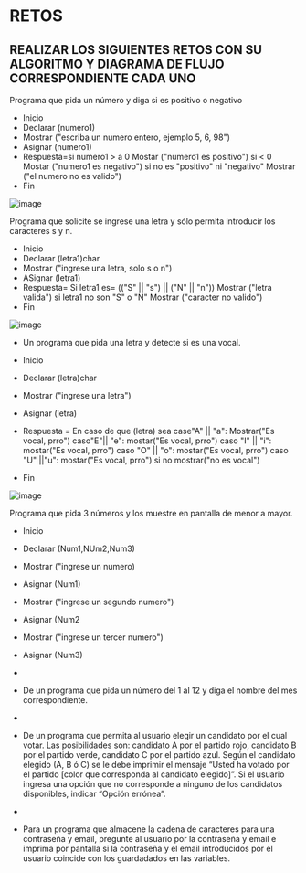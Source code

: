 # RETOS
## REALIZAR LOS SIGUIENTES RETOS CON SU ALGORITMO Y DIAGRAMA DE FLUJO CORRESPONDIENTE CADA UNO 

Programa que pida un número y diga si es positivo o negativo

* Inicio
* Declarar (numero1)
* Mostrar ("escriba un numero entero, ejemplo 5, 6, 98")
* Asignar (numero1)
* Respuesta=si numero1 > a 0 Mostar ("numero1 es positivo") si < 0 Mostar ("numero1 es negativo") si no es "positivo" ni "negativo" Mostrar ("el numero no es valido")
* Fin

![image](https://user-images.githubusercontent.com/101655295/159042919-cfdf58ba-79f7-4ccf-90d4-22b4bc7afcd0.png)


Programa que solicite se ingrese una letra y sólo permita introducir los caracteres s y n.

* Inicio
* Declarar (letra1)char
* Mostrar ("ingrese una letra, solo s o n")
* ASignar (letra1)
* Respuesta= Si letra1 es= (("S" || "s") || ("N" || "n")) Mostrar ("letra valida") si letra1 no son "S" o "N" Mostrar ("caracter no valido")
* Fin

![image](https://user-images.githubusercontent.com/101655295/159047141-8c762de0-19a5-441d-a607-015735a22c6d.png)

* Un programa que pida una letra y detecte si es una vocal. 

* Inicio
* Declarar (letra)char
* Mostrar ("ingrese una letra")
* Asignar (letra)
* Respuesta = En caso de que (letra) sea case"A" || "a": Mostrar("Es vocal, prro") caso"E"|| "e": mostar("Es vocal, prro") caso "I" || "i": mostar("Es vocal, prro") caso "O" || "o": mostar("Es vocal, prro") caso "U" ||"u": mostar("Es vocal, prro") si no mostrar("no es vocal")
* Fin

![image](https://user-images.githubusercontent.com/101655295/159051277-b865a3cd-c6b5-4be9-a1c3-4e288bb78daf.png)

Programa que pida 3 números y los muestre en pantalla de menor a mayor.

* Inicio
* Declarar (Num1,NUm2,Num3)
* Mostrar ("ingrese un numero)
* Asignar (Num1)
* Mostrar ("ingrese un segundo numero")
* Asignar (Num2
* Mostrar ("ingrese un tercer numero")
* Asignar (Num3)
*

* De un programa que pida un número del 1 al 12 y diga el nombre del mes correspondiente.
* 

* De un programa que permita al usuario elegir un candidato por el cual votar. Las posibilidades son: candidato A por el partido rojo, candidato B por el partido verde, candidato C por el partido azul. Según el candidato elegido (A, B ó C) se le debe imprimir el mensaje “Usted ha votado por el partido [color que corresponda al candidato elegido]”. Si el usuario ingresa una opción que no corresponde a ninguno de los candidatos disponibles, indicar “Opción errónea”.

* 
* Para un programa que almacene la cadena de caracteres para una contraseña y email, pregunte al usuario por la contraseña y email e imprima por pantalla si la contraseña y el email introducidos por el usuario coincide con los guardadados en las variables.
